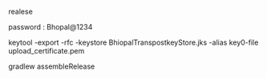 realese

password : Bhopal@1234

keytool -export -rfc -keystore BhiopalTranspostkeyStore.jks -alias key0-file upload_certificate.pem

gradlew assembleRelease
